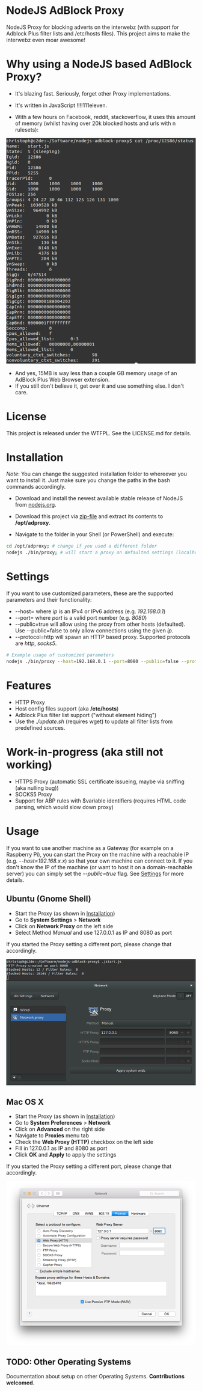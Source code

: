 
NodeJS AdBlock Proxy
====================

NodeJS Proxy for blocking adverts on the interwebz (with support for Adblock Plus filter lists and /etc/hosts files).
This project aims to make the interwebz even moar awesome!


# Why using a NodeJS based AdBlock Proxy?

- It's blazing fast. Seriously, forget other Proxy implementations.
- It's written in JavaScript !!!!111eleven.

- With a few hours on Facebook, reddit, stackoverflow, it uses this amount of memory (whilst having over 20k blocked hosts and urls with n rulesets):

![Screenshot #01](./docs/images/screenshot_01.png)


- And yes, 15MB is way less than a couple GB memory usage of an AdBlock Plus Web Browser extension.
- If you still don't believe it, get over it and use something else. I don't care.


# License

This project is released under the WTFPL.
See the LICENSE.md for details.


# Installation

*Note*: You can change the suggested installation folder to whereever you want to install it.
Just make sure you change the paths in the bash commands accordingly.

- Download and install the newest available stable release of NodeJS from [nodejs.org](http://nodejs.org).

- Download this project via [zip-file](https://github.com/LazerUnicorns/nodejs-adblock-proxy/archive/master.zip) and extract its contents to **/opt/adproxy**.

- Navigate to the folder in your Shell (or PowerShell) and execute:

```bash
cd /opt/adproxy; # change if you used a different folder
nodejs ./bin/proxy; # will start a proxy on defaulted settings (localhost:8080)
```

# Settings

If you want to use customized parameters, these are the supported parameters and their functionality:

- --host=<ip> where *ip* is an IPv4 or IPv6 address (e.g. *192.168.0.1*)
- --port=<port> where *port* is a valid port number (e.g. *8080*)
- --public=true will allow using the proxy from other hosts (defaulted). Use --public=false to only allow connections using the given *ip*.
- --protocol=http will spawn an HTTP based proxy. Supported protocols are *http*, *socks5*.

```bash
# Example usage of customized parameters
nodejs ./bin/proxy --host=192.168.0.1 --port=8080 --public=false --protocol=http
```


# Features

- HTTP Proxy
- Host config files support (aka **/etc/hosts**)
- Adblock Plus filter list support ("without element hiding")
- Use the *./update.sh* (requires wget) to update all filter lists from predefined sources.


# Work-in-progress (aka still not working)

- HTTPS Proxy (automatic SSL certificate issueing, maybe via sniffing (aka nulling bug))
- SOCKS5 Proxy
- Support for ABP rules with $variable identifiers (requires HTML code parsing, which would slow down proxy)


# Usage

If you want to use another machine as a Gateway (for example on a Raspberry Pi), you can start the Proxy
on the machine with a reachable IP (e.g. *--host=192.168.x.x*) so that your own machine can connect
to it. If you don't know the IP of the machine (or want to host it on a domain-reachable server) you
can simply set the *--public=true* flag. See [Settings](#Settings) for more details.


## Ubuntu (Gnome Shell)

- Start the Proxy (as shown in [Installation](#Installation))
- Go to **System Settings** > **Network**
- Click on **Network Proxy** on the left side
- Select Method *Manual* and use 127.0.0.1 as IP and 8080 as port

If you started the Proxy setting a different port, please change that accordingly.

![Screenshot Gnome Shell](./docs/images/screenshot_gnome_shell.png)

## Mac OS X

- Start the Proxy (as shown in [Installation](#Installation))
- Go to **System Preferences** > **Network**
- Click on **Advanced** on the right side
- Navigate to **Proxies** menu tab
- Check the **Web Proxy (HTTP)** checkbox on the left side
- Fill in 127.0.0.1 as IP and 8080 as port
- Click **OK** and **Apply** to apply the settings

If you started the Proxy setting a different port, please change that accordingly.

![Screenshot Mac OS X](./docs/images/screenshot_mac_osx.png)

## TODO: Other Operating Systems

Documentation about setup on other Operating Systems.
**Contributions welcomed**.

